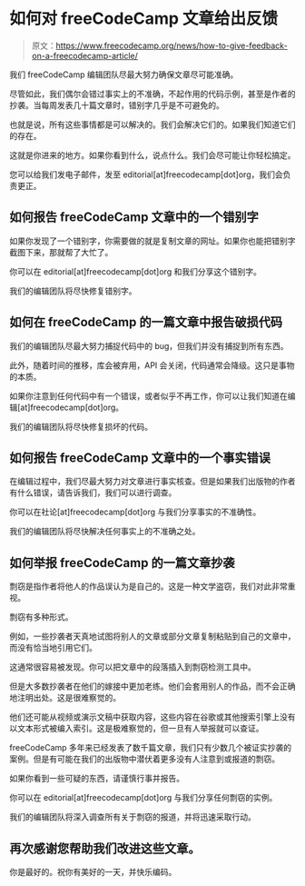 # 如何对 freeCodeCamp 文章给出反馈

> 原文：<https://www.freecodecamp.org/news/how-to-give-feedback-on-a-freecodecamp-article/>

我们 freeCodeCamp 编辑团队尽最大努力确保文章尽可能准确。

尽管如此，我们偶尔会错过事实上的不准确，不起作用的代码示例，甚至是作者的抄袭。当每周发表几十篇文章时，错别字几乎是不可避免的。

也就是说，所有这些事情都是可以解决的。我们会解决它们的。如果我们知道它们的存在。

这就是你进来的地方。如果你看到什么，说点什么。我们会尽可能让你轻松搞定。

您可以给我们发电子邮件，发至 editorial[at]freecodecamp[dot]org，我们会负责更正。

## 如何报告 freeCodeCamp 文章中的一个错别字

如果你发现了一个错别字，你需要做的就是复制文章的网址。如果你也能把错别字截图下来，那就帮了大忙了。

你可以在 editorial[at]freecodecamp[dot]org 和我们分享这个错别字。

我们的编辑团队将尽快修复错别字。

## 如何在 freeCodeCamp 的一篇文章中报告破损代码

我们的编辑团队尽最大努力捕捉代码中的 bug，但我们并没有捕捉到所有东西。

此外，随着时间的推移，库会被弃用，API 会关闭，代码通常会降级。这只是事物的本质。

如果你注意到任何代码中有一个错误，或者似乎不再工作，你可以让我们知道在编辑[at]freecodecamp[dot]org。

我们的编辑团队将尽快修复损坏的代码。

## 如何报告 freeCodeCamp 文章中的一个事实错误

在编辑过程中，我们尽最大努力对文章进行事实核查。但是如果我们出版物的作者有什么错误，请告诉我们，我们可以进行调查。

你可以在社论[at]freecodecamp[dot]org 与我们分享事实的不准确性。

我们的编辑团队将尽快解决任何事实上的不准确之处。

## 如何举报 freeCodeCamp 的一篇文章抄袭

剽窃是指作者将他人的作品误认为是自己的。这是一种文学盗窃，我们对此非常重视。

剽窃有多种形式。

例如，一些抄袭者天真地试图将别人的文章或部分文章复制粘贴到自己的文章中，而没有恰当地引用它们。

这通常很容易被发现。你可以把文章中的段落插入到剽窃检测工具中。

但是大多数抄袭者在他们的嫁接中更加老练。他们会套用别人的作品，而不会正确地注明出处。这是很难察觉的。

他们还可能从视频或演示文稿中获取内容，这些内容在谷歌或其他搜索引擎上没有以文本形式被编入索引。这是极难察觉的，但一旦有人举报就可以查证。

freeCodeCamp 多年来已经发表了数千篇文章，我们只有少数几个被证实抄袭的案例。但是有可能在我们的出版物中潜伏着更多没有人注意到或报道的剽窃。

如果你看到一些可疑的东西，请谨慎行事并报告。

你可以在 editorial[at]freecodecamp[dot]org 与我们分享任何剽窃的实例。

我们的编辑团队将深入调查所有关于剽窃的报道，并将迅速采取行动。

## 再次感谢您帮助我们改进这些文章。

你是最好的。祝你有美好的一天，并快乐编码。